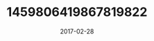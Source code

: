 ---
title: "1459806419867819822"
cover: "2017-02-28 11.41.47 1459806419867819822_46248401"
photo: "2017-02-28 11.41.47 1459806419867819822_46248401"
date: "2017-02-28"
type: "photo"
---